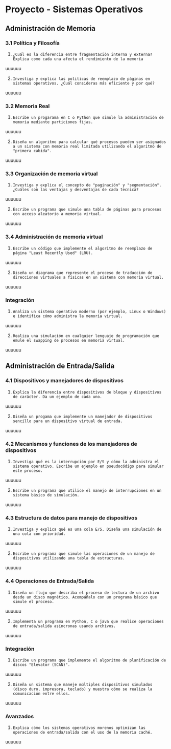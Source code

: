 
# Proyecto - Sistemas Operativos

## Administración de Memoria
### 3.1 Política y Filosofía

1. `¿Cuál es la diferencia entre fragmentación interna y externa? Explica como cada una afecta el rendimiento de la memoria`

uuuuuu

2. `Investiga y explica las politicas de reemplazo de páginas en sistemas operativos. ¿Cuál consideras más eficiente y por qué?`

uuuuuu

### 3.2 Memoria Real

1. `Escribe un progarama en C o Python que simule la administración de memoria mediante particiones fijas.`

uuuuuu

2. `Diseña un algoritmo para calcular qué procesos pueden ser asignados a un sistema con memoria real limitada utilizando el algoritmo de "primera cabida".`

uuuuuu

### 3.3 Organización de memoria virtual

1. `Investiga y explica el concepto de "paginación" y "segmentación". ¿Cuáles son las ventajas y desventajas de cada tecnica?`

uuuuuu

2. `Escribe un programa que simule una tabla de páginas para procesos con acceso aleatorio a memoria virtual.`

uuuuuu

### 3.4 Administración de memoria virtual

1. `Escribe un código que implemente el algoritmo de reemplazo de página "Least Recently Used" (LRU).`

uuuuuu

2. `Diseña un diagrama que represente el proceso de traducción de direcciones virtuales a físicas en un sistema con memoria virtual.`

uuuuuu

### Integración

1. `Analiza un sistema operativo moderno (por ejemplo, Linux o Windows) e identifica cómo administra la memoria virtual.`

uuuuuu

2. `Realiza una simulación en cualquier lenguaje de programación que emule el swapping de procesos en memoria virtual.`

uuuuuu

##
## Administración de Entrada/Salida

### 4.1 Dispositivos y manejadores de dispositivos

1. `Explica la diferencia entre dispositivos de bloque y dispositivos de carácter. Da un ejemplo de cada uno.`

uuuuuu

2. `Diseña un progama que implemente un manejador de dispositivos sencillo para un dispositivo virtual de entrada.`

uuuuuu

### 4.2 Mecanismos y funciones de los manejadores de dispositivos

1. `Investiga qué es la interrupción por E/S y cómo la administra el sistema operativo. Escribe un ejemplo en pseudocódigo para simular este proceso.`

uuuuuu

2. `Escribe un programa que utilice el manejo de interrupciones en un sistema básico de simulación.`

uuuuuu

### 4.3 Estructura de datos para manejo de dispositivos

1. `Investiga y explica qué es una cola E/S. Diseña una simulación de una cola con prioridad.`

uuuuuu

2. `Escribe un programa que simule las operaciones de un manejo de dispositivos utilizando una tabla de estructuras.`

uuuuuu

### 4.4 Operaciones de Entrada/Salida

1. `Diseña un flujo que describa el proceso de lectura de un archivo desde un disco magnético. Acompáñalo con un programa básico que simule el proceso.`

uuuuuu

2. `Implementa un programa en Python, C o java que realice operaciones de entrada/salida asíncronas usando archivos.`

uuuuuu

### Integración

1. `Escribe un programa que implemente el algoritmo de planificación de discos "Elevator (SCAN)".`

uuuuuu

2. `Diseña un sistema que maneje múltiples dispositivos simulados (disco duro, impresora, teclado) y muestra cómo se realiza la comunicación entre ellos.`

uuuuuu

### Avanzados

1. `Explica cómo los sistemas operativos morenos optimizan las operaciones de entrada/salida con el uso de la memoria caché.`

uuuuuu


